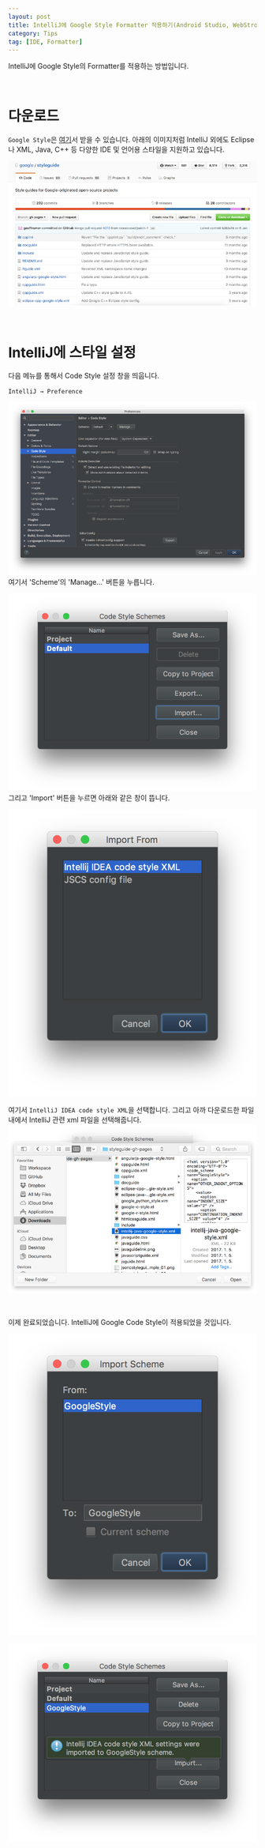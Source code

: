 ```yaml
---
layout: post
title: IntelliJ에 Google Style Formatter 적용하기(Android Studio, WebStrom 등)
category: Tips
tag: [IDE, Formatter]
---
```


IntelliJ에 Google Style의 Formatter를 적용하는 방법입니다.

<br>

# 다운로드

`Google Style`은 [여기](https://github.com/google/styleguide)서 받을 수 있습니다.
아래의 이미지처럼 IntelliJ 외에도 Eclipse나 XML, Java, C++ 등 다양한 IDE 및
언어용 스타일을 지원하고 있습니다.

![image -fullwidth](/assets/2017-02-16-apply-google-formatter-to-ide/01.png)

<br>

# IntelliJ에 스타일 설정

다음 메뉴를 통해서 Code Style 설정 창을 띄웁니다.
~~~
IntelliJ → Preference
~~~

![image](/assets/2017-02-16-apply-google-formatter-to-ide/02.png)
여기서 'Scheme'의 'Manage...' 버튼을 누릅니다.

![image](/assets/2017-02-16-apply-google-formatter-to-ide/03.png)
그리고 'Import' 버튼을 누르면 아래와 같은 창이 뜹니다.

![image](/assets/2017-02-16-apply-google-formatter-to-ide/04.png)

여기서 `IntelliJ IDEA code style XML`을 선택합니다.
그리고 아까 다운로드한 파일 내에서 IntelliJ 관련 xml 파일을 선택해줍니다.
![image](/assets/2017-02-16-apply-google-formatter-to-ide/05.png)

<br>

이제 완료되었습니다. IntelliJ에 Google Code Style이 적용되었을 것입니다.

![image](/assets/2017-02-16-apply-google-formatter-to-ide/06.png)

![image](/assets/2017-02-16-apply-google-formatter-to-ide/07.png)
